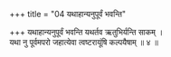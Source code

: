 +++
title = "04 यथाहान्यनुपूर्वं भवन्ति"

+++
यथाहान्यनुपूर्वं भवन्ति यथर्तव ऋतुभिर्यन्ति साकम् ।  
यथा नु पूर्वमपरो जहात्येवा त्वष्टरायूंषि कल्पयैषाम् ॥ ४ ॥